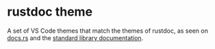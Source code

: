 # rustdoc theme

A set of VS Code themes that match the themes of rustdoc, as seen on [docs.rs](https://docs.rs) and the [standard library documentation](https://doc.rust-lang.org/stable/std/).
